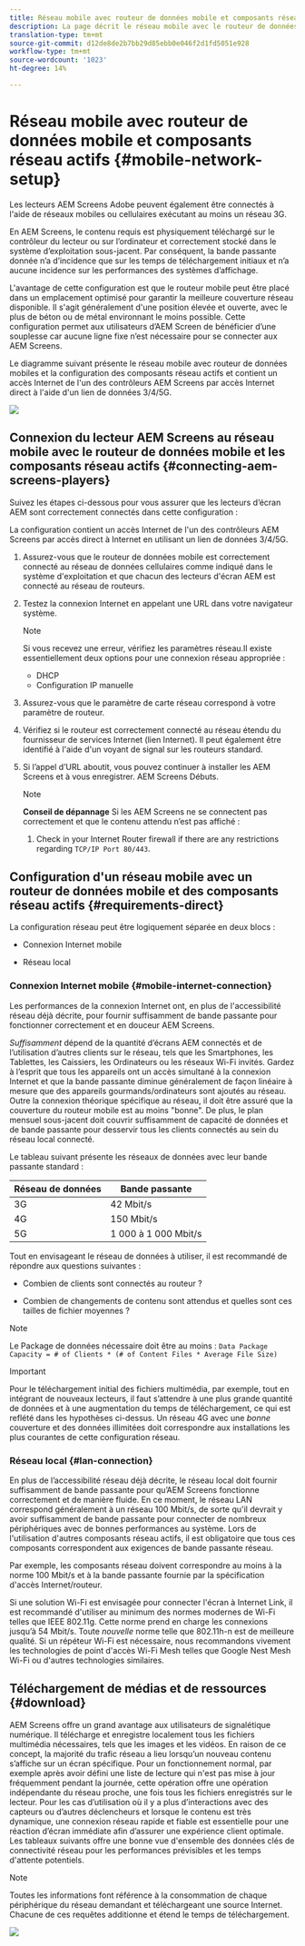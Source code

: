 ```yaml
---
title: Réseau mobile avec routeur de données mobile et composants réseau actifs
description: La page décrit le réseau mobile avec le routeur de données mobile et les composants réseau actifs
translation-type: tm+mt
source-git-commit: d12de8de2b7bb29d85ebb0e046f2d1fd5051e928
workflow-type: tm+mt
source-wordcount: '1023'
ht-degree: 14%

---
```



# Réseau mobile avec routeur de données mobile et composants réseau actifs {#mobile-network-setup}

Les lecteurs AEM Screens Adobe peuvent également être connectés à l&#39;aide de réseaux mobiles ou cellulaires exécutant au moins un réseau 3G.

En AEM Screens, le contenu requis est physiquement téléchargé sur le contrôleur du lecteur ou sur l’ordinateur et correctement stocké dans le système d’exploitation sous-jacent. Par conséquent, la bande passante donnée n’a d’incidence que sur les temps de téléchargement initiaux et n’a aucune incidence sur les performances des systèmes d’affichage.

L&#39;avantage de cette configuration est que le routeur mobile peut être placé dans un emplacement optimisé pour garantir la meilleure couverture réseau disponible. Il s&#39;agit généralement d&#39;une position élevée et ouverte, avec le plus de béton ou de métal environnant le moins possible.
Cette configuration permet aux utilisateurs d’AEM Screen de bénéficier d’une souplesse car aucune ligne fixe n’est nécessaire pour se connecter aux AEM Screens.

Le diagramme suivant présente le réseau mobile avec routeur de données mobiles et la configuration des composants réseau actifs et contient un accès Internet de l&#39;un des contrôleurs AEM Screens par accès Internet direct à l&#39;aide d&#39;un lien de données 3/4/5G.

![](/help/using/assets/mobile-network-1.png)

## Connexion du lecteur AEM Screens au réseau mobile avec le routeur de données mobile et les composants réseau actifs {#connecting-aem-screens-players}

Suivez les étapes ci-dessous pour vous assurer que les lecteurs d’écran AEM sont correctement connectés dans cette configuration :

La configuration contient un accès Internet de l&#39;un des contrôleurs AEM Screens par accès direct à Internet en utilisant un lien de données 3/4/5G.

1. Assurez-vous que le routeur de données mobile est correctement connecté au réseau de données cellulaires comme indiqué dans le système d&#39;exploitation et que chacun des lecteurs d&#39;écran AEM est connecté au réseau de routeurs.
1. Testez la connexion Internet en appelant une URL dans votre navigateur système.
   >[!NOTE]
   >Si vous recevez une erreur, vérifiez les paramètres réseau.Il existe essentiellement deux options pour une connexion réseau appropriée :
   >* DHCP
   >* Configuration IP manuelle


1. Assurez-vous que le paramètre de carte réseau correspond à votre paramètre de routeur.

1. Vérifiez si le routeur est correctement connecté au réseau étendu du fournisseur de services Internet (lien Internet). Il peut également être identifié à l&#39;aide d&#39;un voyant de signal sur les routeurs standard.
1. Si l’appel d’URL aboutit, vous pouvez continuer à installer les AEM Screens et à vous enregistrer. AEM Screens Débuts.

   >[!NOTE]
   >**Conseil de dépannage**
   >Si les AEM Screens ne se connectent pas correctement et que le contenu attendu n’est pas affiché :
   >
   >1. Check in your Internet Router firewall if there are any restrictions regarding `TCP/IP Port 80/443`.



## Configuration d&#39;un réseau mobile avec un routeur de données mobile et des composants réseau actifs {#requirements-direct}

La configuration réseau peut être logiquement séparée en deux blocs :

* Connexion Internet mobile

* Réseau local

### Connexion Internet mobile {#mobile-internet-connection}

Les performances de la connexion Internet ont, en plus de l&#39;accessibilité réseau déjà décrite, pour fournir suffisamment de bande passante pour fonctionner correctement et en douceur AEM Screens.

*Suffisamment* dépend de la quantité d’écrans AEM connectés et de l’utilisation d’autres clients sur le réseau, tels que les Smartphones, les Tablettes, les Caissiers, les Ordinateurs ou les réseaux Wi-Fi invités.
Gardez à l’esprit que tous les appareils ont un accès simultané à la connexion Internet et que la bande passante diminue généralement de façon linéaire à mesure que des appareils gourmands/ordinateurs sont ajoutés au réseau.
Outre la connexion théorique spécifique au réseau, il doit être assuré que la couverture du routeur mobile est au moins &quot;bonne&quot;. De plus, le plan mensuel sous-jacent doit couvrir suffisamment de capacité de données et de bande passante pour desservir tous les clients connectés au sein du réseau local connecté.

Le tableau suivant présente les réseaux de données avec leur bande passante standard :

| Réseau de données | Bande passante |
|--- |--- |
| 3G | 42 Mbit/s |
| 4G | 150 Mbit/s |
| 5G | 1 000 à 1 000 Mbit/s |

Tout en envisageant le réseau de données à utiliser, il est recommandé de répondre aux questions suivantes :

* Combien de clients sont connectés au routeur ?

* Combien de changements de contenu sont attendus et quelles sont ces tailles de fichier moyennes ?

>[!NOTE]
>Le Package de données nécessaire doit être au moins :
`Data Package Capacity = # of Clients * (# of Content Files * Average File Size)`

>[!IMPORTANT]
>Pour le téléchargement initial des fichiers multimédia, par exemple, tout en intégrant de nouveaux lecteurs, il faut s’attendre à une plus grande quantité de données et à une augmentation du temps de téléchargement, ce qui est reflété dans les hypothèses ci-dessus. Un réseau 4G avec une *bonne* couverture et des données illimitées doit correspondre aux installations les plus courantes de cette configuration réseau.


### Réseau local {#lan-connection}

En plus de l’accessibilité réseau déjà décrite, le réseau local doit fournir suffisamment de bande passante pour qu’AEM Screens fonctionne correctement et de manière fluide. En ce moment, le réseau LAN correspond généralement à un réseau 100 Mbit/s, de sorte qu&#39;il devrait y avoir suffisamment de bande passante pour connecter de nombreux périphériques avec de bonnes performances au système. Lors de l&#39;utilisation d&#39;autres composants réseau actifs, il est obligatoire que tous ces composants correspondent aux exigences de bande passante réseau.

Par exemple, les composants réseau doivent correspondre au moins à la norme 100 Mbit/s et à la bande passante fournie par la spécification d&#39;accès Internet/routeur.

Si une solution Wi-Fi est envisagée pour connecter l&#39;écran à Internet Link, il est recommandé d&#39;utiliser au minimum des normes modernes de Wi-Fi telles que IEEE 802.11g. Cette norme prend en charge les connexions jusqu’à 54 Mbit/s. Toute *nouvelle* norme telle que 802.11h-n est de meilleure qualité. Si un répéteur Wi-Fi est nécessaire, nous recommandons vivement les technologies de point d&#39;accès Wi-Fi Mesh telles que Google Nest Mesh Wi-Fi ou d&#39;autres technologies similaires.

## Téléchargement de médias et de ressources {#download}

AEM Screens offre un grand avantage aux utilisateurs de signalétique numérique. Il télécharge et enregistre localement tous les fichiers multimédia nécessaires, tels que les images et les vidéos. En raison de ce concept, la majorité du trafic réseau a lieu lorsqu’un nouveau contenu s’affiche sur un écran spécifique.
Pour un fonctionnement normal, par exemple après avoir défini une liste de lecture qui n&#39;est pas mise à jour fréquemment pendant la journée, cette opération offre une opération indépendante du réseau proche, une fois tous les fichiers enregistrés sur le lecteur.
Pour les cas d’utilisation où il y a plus d’interactions avec des capteurs ou d’autres déclencheurs et lorsque le contenu est très dynamique, une connexion réseau rapide et fiable est essentielle pour une réaction d’écran immédiate afin d’assurer une expérience client optimale.
Les tableaux suivants offre une bonne vue d&#39;ensemble des données clés de connectivité réseau pour les performances prévisibles et les temps d&#39;attente potentiels.

>[!NOTE]
>Toutes les informations font référence à la consommation de chaque périphérique du réseau demandant et téléchargeant une source Internet. Chacune de ces requêtes additionne et étend le temps de téléchargement.

![](/help/using/assets/mobile-router-download.png)




